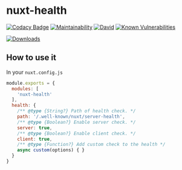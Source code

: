 # nuxt-health

[![Codacy Badge](https://api.codacy.com/project/badge/Grade/f95bacbc814e4302a5719fc0288b0187)](https://www.codacy.com/app/Hugome/nuxt-health?utm_source=github.com&amp;utm_medium=referral&amp;utm_content=YourSoftRun/nuxt-health&amp;utm_campaign=Badge_Grade)
[![Maintainability](https://api.codeclimate.com/v1/badges/166736a1d7ffb6638647/maintainability)](https://codeclimate.com/github/YourSoftRun/nuxt-health/maintainability)
[![David](https://img.shields.io/david/YourSoftRun/nuxt-health.svg)](https://david-dm.org/YourSoftRun/nuxt-health)
[![Known Vulnerabilities](https://snyk.io/test/github/YourSoftRun/nuxt-health/badge.svg)](https://snyk.io/test/github/YourSoftRun/nuxt-health)

[![Downloads](https://img.shields.io/npm/dm/nuxt-health.svg)](https://www.npmjs.com/package/nuxt-health)

## How to use it

In your `nuxt.config.js`
```js
module.exports = {
  modules: [
    'nuxt-health'
  ],
  health: {
    /** @type {String?} Path of health check. */
    path: '/.well-known/nuxt/server-health',
    /** @type {Boolean?} Enable server check. */
    server: true,
    /** @type {Boolean?} Enable client check. */
    client: true,
    /** @type {Function?} Add custom check to the health */
    async custom(options) { }
  }
}
```
